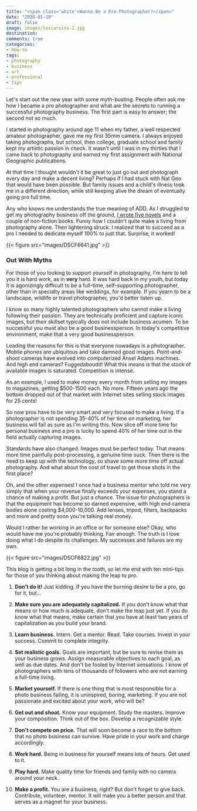 ```yaml
---
title: "<span class='white'>Wanna Be a Pro Photographer?</span>"
date: "2020-01-19"
draft: false
image: images/lescarsins-2.jpg
destination:
comments: true
categories: 
- How-to
tags:
- photography
- business
- art
- professional
- tips
---
```


Let's start out the new year with some myth-busting. People often ask me how I became a pro photographer and what are the secrets to running a successful photography business. The first part is easy to answer; the second not so much.

I started in photography around age 11 when my father, a well respected amateur photographer, gave me my first 35mm camera. I always enjoyed taking photographs, but school, then college, graduate school and family kept my artistic passion in check. It wasn't until I was in my thirties that I came back to photography and earned my first assignment with National Geographic publications. 

At that time I thought wouldn't it be great to just go out and photograph every day and make a decent living? Perhaps if I had stuck with Nat Geo that would have been possible. But family issues and a child's illness took me in a different direction, while still keeping alive the dream of eventually going pro full time. 

Any who knows me understands the true meaning of ADD. As I struggled to get my photography business off the ground, [I wrote five novels](https://www.amazon.com/Lester-Picker/e/B009E6U9R0/?_encoding=UTF8&camp=1789&creative=390957&linkCode=ur2&tag=lestpick-20) and a couple of non-fiction books. Funny how I couldn't quite make a living from photography alone. Then lightening struck. I realized that to succeed as a pro I needed to dedicate myself 100% to just that. Surprise, it worked!

{{< figure src="images/DSCF6641.jpg" >}}

### Out With Myths

For those of you looking to support yourself in photography, I'm here to tell  you it is hard work, as in **very** hard. It was hard back in my youth, but today it is agonizingly difficult to be a full-time, self-supporting photographer, other than in specialty areas like weddings, for example. If you yearn to be a landscape, wildlife or travel photographer, you'd better listen up. 

I know so many highly talented photographers who cannot make a living following their passion. They are technically proficient and capture iconic images, but their skillset typically does not include business acumen. To be successful you must also be a good businessperson. In today's competitive environment, make that a very good businessperson.

Leading the reasons for this is that everyone nowadays is a photographer. Mobile phones are ubiquitous and take damned good images. Point-and-shoot cameras have evolved into computerized Ansel Adams machines. And high end cameras? Fuggedaboudit! What this means is that the stock of available images is saturated. Competition is intense. 

As an example, I used to make money every month from selling my images to magazines, getting $500-1500 each. No more. Fifteen years ago the bottom dropped out of that market with Internet sites selling stock images for 25 cents! 

So now pros have to be very smart and very focused to make a living. If a photographer is not spending 35-40% of her time on  marketing, her business will fail as sure as I'm writing this. Now slice off more time for personal business and a pro is lucky to spend 40% of her time out in the field actually capturing images. 

Standards have also changed. Images must be perfect today. That means more time painfully post-processing, a genuine time suck. Then there is the need to keep up with the technology, so shave some more time off actual photography. And what about the cost of travel to get those shots in the first place? 

Oh, and the other expenses! I once had a business mentor who told me very simply that when your revenue finally exceeds your expenses, you stand a chance of making a profit. But just a chance. The issue for photographers is that the equipment has become so darned expensive, with high end camera bodies alone costing $4,000-10,000. Add lenses, tripod, filters, backpacks and more and pretty soon you're talking real money. 

Would I rather be working in an office or for someone else? Okay, who would have me you're probably thinking. Fair enough. The truth is I love doing what I do despite its challenges. My successes and failures are my own. 

{{< figure src="images/DSCF6822.jpg" >}}

This blog is getting a bit long in the tooth, so let me end with ten mini-tips for those of you thinking about making the leap to pro. 

1. **Don't do it!**  Just kidding. If you have the burning desire to be a pro, go for it, but...

2. **Make sure you are adequately capitalized.** If you don't know what that means or how much is adequate, don't make the leap just yet. If you do know what that means, make certain that you have at least two years of capitalization as you build your brand.

3. **Learn business.** Intern. Get a mentor. Read. Take courses. Invest in your success. Commit to complete integrity. 

4. **Set realistic goals.** Goals are important, but be sure to revise them as your business grows. Assign measurable objectives to each goal, as well as due dates. And don't be fooled by Internet sensations. I know of photographers with tens of thousands of followers who are not earning a full-time living. 

5. **Market yourself.** If there is one thing that is most responsible for a photo business failing, it is uninspired, boring, marketing. If you are not passionate and excited about your work, who will be? 

6. **Get out and shoot.** Know your equipment. Study the masters. Improve your composition. Think out of the box. Develop a recognizable style. 

7. **Don't compete on price.** That will soon become a race to the bottom that no photo business can survive. Have pride in your work and charge accordingly. 

8. **Work hard.** Being in business for yourself means lots of hours. Get used to it. 

9. **Play hard.** Make quality time for friends and family with no camera around your neck.  

10. **Make a profit.** You are a business, right? But don't forget to give  back. Contribute, volunteer, mentor. It will make you a better person and that serves as a magnet for your business. 








